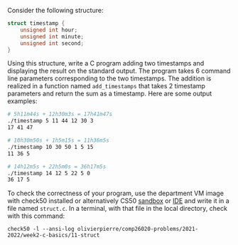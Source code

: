 Consider the following structure:

```c
struct timestamp {
    unsigned int hour;
    unsigned int minute;
    unsigned int second;
}
```

Using this structure, write a C program adding two timestamps and displaying
the result on the standard output. The program takes 6 command line parameters
corresponding to the two timestamps. The addition is realized in a function
named `add_timestamps` that takes 2 timestamp parameters and return the
sum as a timestamp. Here are some output examples:

```bash
# 5h11m44s + 12h30m3s = 17h41m47s
./timestamp 5 11 44 12 30 3
17 41 47

# 10h30m50s + 1h5m15s = 11h36m5s
./timestamp 10 30 50 1 5 15
11 36 5

# 14h12m5s + 22h5m0s = 36h17m5s
./timestamp 14 12 5 22 5 0
36 17 5
```

To check the correctness of your program, use the department VM image with check50 installed or alternatively CS50 [sandbox](sandbox.cs50.io)
or [IDE](ide.cs50.io) and write it in a file named `struct.c`. In a terminal,
with that file in the local directory, check with this command:
```shell
check50 -l --ansi-log olivierpierre/comp26020-problems/2021-2022/week2-c-basics/11-struct
```
